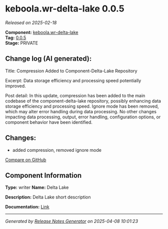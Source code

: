 #  keboola.wr-delta-lake 0.0.5

_Released on 2025-02-18_

**Component:** [keboola.wr-delta-lake](https://github.com/keboola/component-delta-lake)  
**Tag:** [0.0.5](https://github.com/keboola/component-delta-lake/releases/tag/0.0.5)  
**Stage:** PRIVATE


## Change log (AI generated):
Title: Compression Added to Component-Delta-Lake Repository

Excerpt: Data storage efficiency and processing speed potentially improved.

Post detail: In this update, compression has been added to the main codebase of the component-delta-lake repository, possibly enhancing data storage efficiency and processing speed. Ignore mode has been removed, which may alter error handling during data processing. No other changes impacting data processing, output, error handling, configuration options, or component behavior have been identified.



## Changes:



- added compression, removed ignore mode 



[Compare on GitHub](https://github.com/keboola/component-delta-lake/compare/0.0.4...0.0.5)



## Component Information
**Type:** writer
**Name:** Delta Lake

**Description:** Delta Lake short description


**Documentation:** [Link](https://github.com/keboola/component-delta-lake.git/blob/master/README.md)



---
_Generated by [Release Notes Generator](https://github.com/keboola/release-notes-generator)
on 2025-04-08 10:01:23_